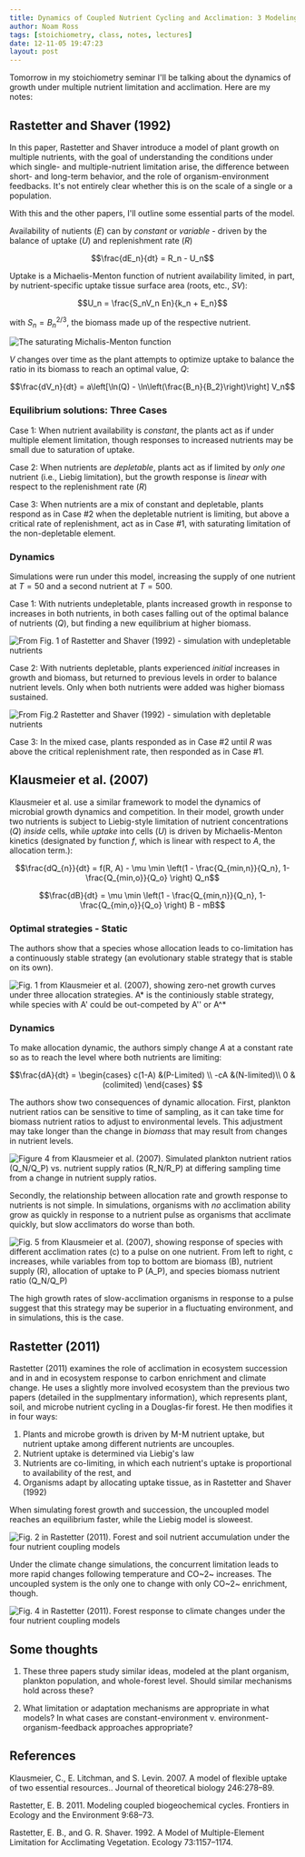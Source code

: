 ```yaml
---
title: Dynamics of Coupled Nutrient Cycling and Acclimation: 3 Modeling Papers
author: Noam Ross
tags: [stoichiometry, class, notes, lectures]
date: 12-11-05 19:47:23
layout: post
--- 
```



Tomorrow in my stoichiometry seminar I'll be talking about the dynamics
of growth under multiple nutrient limitation and acclimation. Here are
my notes:

Rastetter and Shaver (1992)
---------------------------

In this paper, Rastetter and Shaver introduce a model of plant growth on
multiple nutrients, with the goal of understanding the conditions under
which single- and multiple-nutrient limitation arise, the difference
between short- and long-term behavior, and the role of
organism-environment feedbacks. It's not entirely clear whether this is
on the scale of a single or a population.

With this and the other papers, I'll outline some essential parts of the
model.

Availability of nutients $(E)$ can by *constant* or *variable* - driven
by the balance of uptake $(U)$ and replenishment rate $(R)$

$$\frac{dE_n}{dt} = R_n - U_n$$

Uptake is a Michaelis-Menton function of nutrient availability limited,
in part, by nutrient-specific uptake tissue surface area (roots, etc.,
$SV$):

$$U_n = \frac{S_nV_n En}{k_n + E_n}$$

with $S_n=B_n^{2/3}$, the biomass made up of the respective nutrient.

![The saturating Michalis-Menton
function](http://dl.dropbox.com/u/3356641/blogstuff/mm.png)

$V$ changes over time as the plant attempts to optimize uptake to
balance the ratio in its biomass to reach an optimal value, $Q$:

$$\frac{dV_n}{dt} = a\left[\ln(Q) - \ln\left(\frac{B_n}{B_2}\right)\right] V_n$$

### Equilibrium solutions: Three Cases

Case 1: When nutrient availability is *constant*, the plants act as if
under multiple element limitation, though responses to increased
nutrients may be small due to saturation of uptake.

Case 2: When nutrients are *depletable*, plants act as if limited by
*only one* nutrient (i.e., Liebig limitation), but the growth response
is *linear* with respect to the replenishment rate $(R)$

Case 3: When nutrients are a mix of constant and depletable, plants
respond as in Case \#2 when the depletable nutrient is limiting, but
above a critical rate of replenishment, act as in Case \#1, with
saturating limitation of the non-depletable element.

### Dynamics

Simulations were run under this model, increasing the supply of one
nutrient at $T=50$ and a second nutrient at $T=500$.

Case 1: With nutrients undepletable, plants increased growth in response
to increases in both nutrients, in both cases falling out of the optimal
balance of nutrients $(Q)$, but finding a new equilibrium at higher
biomass.

![From Fig. 1 of Rastetter and Shaver (1992) - simulation with
undepletable
nutrients](http://dl.dropbox.com/u/3356641/blogstuff/sim1.png)

Case 2: With nutrients depletable, plants experienced *initial*
increases in growth and biomass, but returned to previous levels in
order to balance nutrient levels. Only when both nutrients were added
was higher biomass sustained.

![From Fig.2 Rastetter and Shaver (1992) - simulation with depletable
nutrients](http://dl.dropbox.com/u/3356641/blogstuff/sim4.png)

Case 3: In the mixed case, plants responded as in Case \#2 until $R$ was
above the critical replenishment rate, then responded as in Case \#1.

Klausmeier et al. (2007)
------------------------

Klausmeier et al. use a similar framework to model the dynamics of
microbial growth dynamics and competition. In their model, growth under
two nutrients is subject to Liebig-style limitation of nutrient
concentrations $(Q)$ *inside* cells, while *uptake* into cells $(U)$ is
driven by Michaelis-Menton kinetics (designated by function $f$, which
is linear with respect to $A$, the allocation term.):

$$\frac{dQ_{n}}{dt} = f(R, A) - \mu \min \left(1 - \frac{Q_{min,n}}{Q_n}, 1-\frac{Q_{min,o}}{Q_o} \right) Q_n$$

$$\frac{dB}{dt} = \mu \min \left(1 - \frac{Q_{min,n}}{Q_n}, 1-\frac{Q_{min,o}}{Q_o} \right) B - mB$$

### Optimal strategies - Static

The authors show that a species whose allocation leads to co-limitation
has a continuously stable strategy (an evolutionary stable strategy that
is stable on its own).

![Fig. 1 from Klausmeier et al. (2007), showing zero-net growth curves
under three allocation strategies. $A*$ is the continiously stable
strategy, while species with $A'$ could be out-competed by $A''$ or
$A^*$](http://dl.dropbox.com/u/3356641/blogstuff/optimaltradeoffA.png)

### Dynamics

To make allocation dynamic, the authors simply change $A$ at a constant
rate so as to reach the level where both nutrients are limiting:

$$\frac{dA}{dt} = \begin{cases}
 c(1-A) &(P-Limited) \\
 -cA &(N-limited)\\
 0 & (colimited)
 \end{cases}
$$

The authors show two consequences of dynamic allocation. First, plankton
nutrient ratios can be sensitive to time of sampling, as it can take
time for biomass nutrient ratios to adjust to environmental levels. This
adjustment may take longer than the change in *biomass* that may result
from changes in nutrient levels.

![Figure 4 from Klausmeier et al. (2007). Simulated plankton nutrient
ratios $(Q_N/Q_P)$ vs. nutrient supply ratios $(R_N/R_P)$ at differing
sampling time from a change in nutrient supply
ratios.](http://dl.dropbox.com/u/3356641/blogstuff/timesampratios.png)

Secondly, the relationship between allocation rate and growth response
to nutrients is not simple. In simulations, organisms with *no*
acclimation ability grow as quickly in response to a nutrient pulse as
organisms that acclimate quickly, but slow acclimators do worse than
both.

![Fig. 5 from Klausmeier et al. (2007), showing response of species with
different acclimation rates $(c)$ to a pulse on one nutrient. From left
to right, $c$ increases, while variables from top to bottom are biomass
$(B)$, nutrient supply $(R)$, allocation of uptake to P $(A_P)$, and
species biomass nutrient ratio
$(Q_N/Q_P)$](http://dl.dropbox.com/u/3356641/blogstuff/klausgrid.png)

The high growth rates of slow-acclimation organisms in response to a
pulse suggest that this strategy may be superior in a fluctuating
environment, and in simulations, this is the case.

Rastetter (2011)
----------------

Rastetter (2011) examines the role of acclimation in ecosystem
succession and in and in ecosystem response to carbon enrichment and
climate change. He uses a slightly more involved ecosystem than the
previous two papers (detailed in the supplmentary information), which
represents plant, soil, and microbe nutrient cycling in a Douglas-fir
forest. He then modifies it in four ways:

1.  Plants and microbe growth is driven by M-M nutrient uptake, but
    nutrient uptake among different nutrients are uncouples.
2.  Nutrient uptake is determined via Liebig's law
3.  Nutrients are co-limiting, in which each nutrient's uptake is
    proportional to availability of the rest, and
4.  Organisms adapt by allocating uptake tissue, as in Rastetter and
    Shaver (1992)

When simulating forest growth and succession, the uncoupled model
reaches an equilibrium faster, while the Liebig model is sloweest.

![Fig. 2 in Rastetter (2011). Forest and soil nutrient accumulation
under the four nutrient coupling
models](http://dl.dropbox.com/u/3356641/blogstuff/rastetter2011succession.png)

Under the climate change simulations, the concurrent limitation leads to
more rapid changes following temperature and CO~2~ increases. The
uncoupled system is the only one to change with only CO~2~ enrichment,
though.

![Fig. 4 in Rastetter (2011). Forest response to climate changes under
the four nutrient coupling
models](http://dl.dropbox.com/u/3356641/blogstuff/rastetter2011GW.png)

Some thoughts
-------------

1.  These three papers study similar ideas, modeled at the plant
    organism, plankton population, and whole-forest level. Should
    similar mechanisms hold across these?

2.  What limitation or adaptation mechanisms are appropriate in what
    models? In what cases are constant-environment v.
    environment-organism-feedback approaches appropriate?

References
----------

Klausmeier, C., E. Litchman, and S. Levin. 2007. A model of flexible
uptake of two essential resources.. Journal of theoretical biology
246:278–89.

Rastetter, E. B. 2011. Modeling coupled biogeochemical cycles. Frontiers
in Ecology and the Environment 9:68–73.

Rastetter, E. B., and G. R. Shaver. 1992. A Model of Multiple-Element
Limitation for Acclimating Vegetation. Ecology 73:1157–1174.
